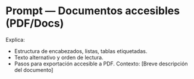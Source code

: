# Prompt — Documentos accesibles (PDF/Docs)
Explica:
- Estructura de encabezados, listas, tablas etiquetadas.
- Texto alternativo y orden de lectura.
- Pasos para exportación accesible a PDF.
Contexto:
[Breve descripción del documento]